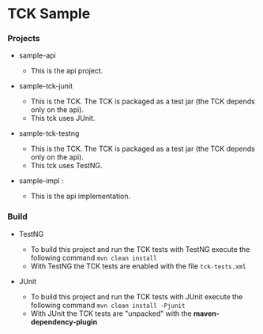 TCK Sample
==========

### Projects

* sample-api

    * This is the api project.

* sample-tck-junit

    * This is the TCK. The TCK is packaged as a test jar (the TCK depends only on the api).
    * This tck uses JUnit.

* sample-tck-testng

    * This is the TCK. The TCK is packaged as a test jar (the TCK depends only on the api).
    * This tck uses TestNG.

* sample-impl :

    * This is the api implementation.

### Build

* TestNG
	* To build this project and run the TCK tests with TestNG execute the following command `mvn clean install`
   * With TestNG the TCK tests are enabled with the file `tck-tests.xml`

* JUnit
	* To build this project and run the TCK tests with JUnit execute the following command `mvn clean install -Pjunit`
   * With JUnit the TCK tests are "unpacked" with the **maven-dependency-plugin**
